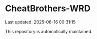 # CheatBrothers-WRD

Last updated: 2025-06-16 00:31:15

This repository is automatically maintained.
